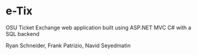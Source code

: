 e-Tix
=====

OSU Ticket Exchange web application built using ASP.NET MVC C# with a SQL backend

Ryan Schneider, Frank Patrizio, Navid Seyedmatin

